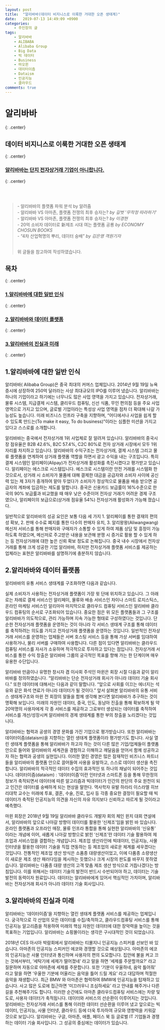```yaml
---
layout: post
title:  "알리바바(데이터 비지니스로 이룩한 거대한 오픈 생태계)"
date:   2019-07-13 14:49:09 +0900
categories:
    - 주인장의 글
tags:
    - 알리바바
    - ALIBABA
    - Alibaba Group
    - Big Data
    - 빅 데이터
    - Business
    - 마오윈
    - 데이터이즘
    - Dataism
    - 인공지능
    - 클라우드
comments: true
---
```


# **알리바바**
{: .center}

## **데이터 비지니스로 이룩한 거대한 오픈 생태계**
{: .center}


<h3><u><strong>알리바바는 단지 전자상거래 기업이 아니랍니다.</strong></u></h3>
{: .center}

<br><br>

<blockquote>
 - 알리바바의 플랫폼 파워 분석 by 알려줌<br>
 - 알리바바 VS 아마존, 플랫폼 전쟁의 최후 승자는? <span style="font-style:italic">by 길벗 '무작정 따라하기'</span><br>
 - 알리바바 VS 아마존, 플랫폼 전쟁의 최후 승자는? <span style="font-style:italic">by 이경현</span><br>
 - 20억 소비자 데이터로 新제조 시대 여는 플랫폼 공룡 <span style="font-style:italic">by ECONOMY CHOSUN BOOKS</span><br>
 - “4차 산업혁명의 뿌리, 데이터 숭배” <span style="font-style:italic">by 김은영 객원기자</span><br><br>
 
 위 글들을 참고하여 작성하였습니다.
</blockquote>


## 목차
{: .center}

<h3><a href="#알리바바에-대한-일반-인식"><strong>1.알리바바에 대한 일반 인식</strong></a></h3>
{: .center}

<h3><a href="#알리바바와-데이터-플랫폼"><strong>2.알리바바와 데이터 플랫폼</strong></a></h3>
{: .center}

<h3><a href="#알리바바의-진실과-미래"><strong>3.알리바바의 진실과 미래</strong></a></h3>
{: .center}


<h2 id="알리바바에-대한-일반-인식"><strong>1.알리바바에 대한 일반 인식</strong></h2>

알리바바( Alibaba Group)은 중국 최대의 커머스 업체입니다. 2014년 9월 19일 뉴욕 증시에 상장하여 250억 달러라는 사상 최대규모의 IPO를 이루어 냈습니다. 알리바바는 하나의 기업이라고 하기에는 너무나도 많은 사업 영역을 가지고 있습니다. 전자상거래, 물류 시스템, 지급결제 시스템, 클리우드 컴퓨팅, 신선 식품, 무인 편의점 등을 주요 사업 영역으로 가지고 있으며, 글로벌 기업이라는 특성상 사업 영역을 점차 더 확대해 나갈 가능성도 높습니다. 미래 비즈니스 인프라 구축을 지향하며, “어디에서나 사업을 쉽게 할 수 있도록 만드는(To make it easy, To do business)”이라는 심플한 미션을 가지고 있다고 스스로를 소개합니다.

알리바바는 중국에서 전자상거래 1위 사업체로 잘 알려져 있습니다. 알리바바의 중국시장 점유율은 B2B 42.6%, B2C 57.4%, C2C 80%로 전자 상거래 시장에서 모두 1위 자리를 차지하고 있습니다. 알리바바의 수익구조는 전자상거래, 결제 시스템 그리고 물류 플랫폼을 연계하여 상거래 플랫폼 역할을 하면서 광고 수익을 내는 구조입니다. 특히 결제 시스템인 알리페이(Alipay)가 전자상거래 활성화를 촉진시켰다고 평가받고 있습니다. 알리페이는 에스크로 시스템입니다. 에스크로 시스템이란 안전 거래를 시스템화 한 것으로서, 상거래 시 소비자가 물품에 대해 결제한 대금을 공급자와 소비자 사이에 공신력 있는 제 3자가 중개하여 맡아 두었다가 소비자가 정상적으로 물품을 배송 받으면 공급자의 계좌에 입금하는 제도를 말합니다. 중국은 신용카드 보급률이 16%수준으로 한국의 90% 보급률과 비교했을 때 매우 낮은 수준이어 전자상 거래가 어려운 경제 구조 였으나, 알리페이의 보급으로(상거래 점유율 54%) 전자상거래 활성화가 가능해 졌습니다.

일반적으로 알리바바의 성공 요인은 보통 다음 세 가지 1. 알리페이를 통한 결재의 편의성 확보, 2. 판매 수수료 폐지를 통한 다수의 판매자 유치, 3. 알리왕왕(Aliwangwang) 메신저 서비스를 통해 판매자와 구매자가 소통할 수 있게 하여 제품 상담 및 흥정이 가능하도록 하였으며, 메신저로 주고받은 내용을 보관해 분쟁 시 증거로 활용 할 수 있게 하는 등 전자상거래에 대한 높은 신뢰 확보 정도로 논해집니다. 중국 내수 시장에서 전자상거래를 통해 크게 성공한 기업 알리바바, 하지만 전자상거래 플랫폼 서비스를 제공하는 업체라는 표현은 알리바바를 설명하기에 충분하지 않습니다.

<h2 id="알리바바와-데이터-플랫폼"><strong>2.알리바바와 데이터 플랫폼</strong></h2>

알리바바의 유통 서비스 생태계를 구조화하면 다음과 같습니다. 
 
	
실제 소비자가 사용하는 전자상거래 플랫폼이 가장 윗 단에 위치하고 있습니다. 그 아래로는 차례로 결제 서비스인 알리페이, 물류와 배송 서비스인 차이나 스마트 로지스틱스, 온라인 마케팅 서비스인 알리마마 마지막으로 클라우드 컴퓨팅 서비스인 알리바바 클라우드 컴퓨팅의 순서로 구조화되어 있습니다. 중요한 점은 위 모든 플랫폼들과 그 구조를 알리바바가 의도적으로, 관리 가능하며 지속 가능한 형태로 구성하였다는 것입니다. 단순한 전자상거래 플랫폼을 운영하는 것이 아니라 각 서비스 생태계 구조를 통해 데이터를 축적하려는 의도를 가지고 전자상거래 플랫폼을 운영하는 것입니다. 일반적인 전자상거래 서비스를 운영하는 업체들은 서버 호스팅 서비스 등을 통해 가상 서버를 임대하여 사용하거나, 물리 서버를 구매하여 사용합니다. 다른 점이 있다면 알리바바는 클라우드 컴퓨팅 서비스를 자사가 소유하며 적극적으로 투자하고 있다는 점입니다. 전자상거래 서비스를 통한 수익 창출은 알리바바 그룹의 궁극적인 목표를 향해 가는 한 단계이며 매우 유용한 수단입니다. 

알리바바 만큼이나 유명한 창시자 겸 이사회 주석인 마윈은 회장 시절 다음과 같이 알리바바를 정의하였습니다. “알리바바는 단순 전자상거래 회사가 아니라 데이터 기술 회사다.” 또한 데이터에 대해서는 다음과 같이 말합니다. “앞으로 사회를 이끄는 에너지는 석유와 같은 화석 연료가 아니라 데이터가 될 것이다.” 앞서 살펴본 알리바바의 유통 서비스 생태계구조와 마윈 전 회장의 말들을 함께 생각해 본다면 알리바바가 추구하는 것이 명확해 보입니다. 미래의 자원인 데이터, 중국, 인도, 동남아 진출을 통해 확보하게 될 약 20억명의 사용자에게 각 종 서비스를 제공하고 그로부터 생성되는 데이터를 축적하여 서비스를 개선/성장시켜 알리바바의 경제 생태계를 통한 부의 창출을 노리겠다는 것입니다. 

알리바바는 협력과 공생의 경영 문화를 가진 기업으로 평가받습니다. 또한 알리바바는 데이터이즘(dataism)을 지향하는 열린 생태계 플랫폼이라 평가받기도 합니다. 사실 열린 생태계 플랫폼을 통해 알리바바가 하고자 하는 것이 다른 많은 기업/업체들이 플랫폼 안으로 들어와 알리바바의 세계관을 경험하고 이해하고 깨달음을 얻어서 함께 성공하고자 하는 협력과 공생의 실현입니다. 이러한 열린 경영은 많은 잠재적인 비즈니스 파트너들을 알리바바의 플랫폼 안으로 끌어들여 사용을 유발하고, 스스로 데이터 생산을 촉진합니다. 알리바바의 적극적인 데이터 수집의 효과적인 또 하나의 채널이 되어주는 것입니다. 
데이터이즘(dataism) : ‘데이터이즘’이란 인터넷과 스마트폰 등을 통해 무한정의 정보가 축적되면서 데이터에 따른 알고리즘과 빅데이터가 인간의 판단의 주요 원천이 되고 인간은 데이터를 숭배하게 되는 현상을 말한다. 역사학자 유발 하라리 이스라엘 히브리대학 교수는 미래에 투표, 결혼, 수술, 진로, 입사 등 각종 중요한 결정이 필요할 때 빅데이터가 축적된 인공지능의 의견을 자신의 자유 의지보다 신뢰하고 따르게 될 것이라고 예측했다.

마윈 회장은 2018년 9월 19일 알리바바 클라우드 개발자 회의 체인 윈치 대회 연설에서, 알리바바의 앞으로 나아갈 방향이 데이터를 활용한 ‘신제조’임을 밝힌 바 있습니다. 온라인 플랫폼과 오프라인 매장, 물류 인프라 통합을 통해 실현한 알리바바의 ‘신유통’ 이라는 개념에 이어, 새롭게 나아갈 방향으로 밝힌 ‘신제조’란 데이터 기술 활용하여 제조업과 서비스업을 결합하는 개념입니다. 제조업 생산라인에 빅데이터, 인공지능, 사물 인터넷을 활용한 데이터 기술을 직접 연동하는 등 제조업의 새로운 체계를 세우겠다는 것입니다. 전통적인 제조업 생산 방식은 소품종 대량생산이었고, 이에 다품종 소량생산이 새로운 제조 생산 패러다임을 제시하는 듯했으나 크게 시장의 판도를 바꾸지 못하였습니다. 알리바바는 다품종 대량 생산의 고객 맞춤 제조 생산 방식으로 거듭나겠다는 방침입니다. 이를 위해서는 데이터 기술의 발전이 반드시 수반되어야 하고, 데이터는 기술 발전의 동력이자 원료입니다. 데이터는 알리바바에게 있어서 핵심적인 가치이며, 알리바바는 전자상거래 회사가 아니라 데이터 기술 회사입니다.

<h2 id="알리바바의-진실과-미래"><strong>3.알리바바의 진실과 미래</strong></h2>

알리바바는 ‘데이터이즘’을 지향하는 열린 생태계 플랫폼 서비스를 제공하는 업체입니다. 궁극적으로 각 산업의 모든 데이터를 수집/축적하고, 클라우드컴퓨팅 서비스를 통해 인공지능 알고리즘을 적용하여 미래의 핵심 자원인 데이터에 대한 장악력을 높이는 것을 목표하는 기업입니다. 알리바바는 쇼핑몰이라는 생각은 구시대적인 것이 되었습니다. 

2018년  CES 아시아 박람회에서 알리바바는 티몰지니 인공지능 스피커를 선보인 바 있습니다. 아마존의 인공지능 스피커인 에코와 경쟁할 것으로 예상됩니다. 아마존의 에코의 인공지능은 사물 인터넷과 통신하며 사용자의 편의 도모합니다. 집안에 불을 켜고 끄는 것에서부터, ‘세탁기에 세제가 떨어졌네’ 라고 말을 하면 ‘세제를 주문할까요?’ 라고 질문하며 자동으로 아마존에 세제를 주문합니다. 또한 ‘기분이 우울하네, 음악 틀어줘’ 라고 말을 하면 ‘우울한 기분에 어울리는 음악을 틀어 드릴 게요’ 라고 대답하며 적절한 음악을 재생합니다. 최근 BMW 와 아마존은 협력하여 BMW에 인공지능을 탑재하고 있습니다. 사고 많은 도로에 접근하면 ‘미끄러우니 조심하세요’ 라고 안내를 해주거나 다른 길을 추천해주기도 합니다. 이러한 순간에도 아마존 클라우드컴퓨팅 서비스에는 차량 및 도로, 사용자 데이터가 축적됩니다. 데이터와 서비스의 선순환이 이루어지는 것입니다. 알리바바는 전자상거래 서비스를 통해 이러한 데이터 선순환을 이루어 냈고 앞으로는 빅데이터, 인공지능, 사물 인터넷, 클라우드 등에 더욱 투자하여 규모와 영향력을 키워갈 것으로 보입니다. 알리바바는 구글, 아마존, 애플, 페이스 북 등 글로벌 IT 기업들과 경쟁하는 데이터 기술 회사입니다. 그 성공의 중심에는 데이터가 있습니다.


[기사 원본]: https://www.linkedin.com/pulse/cmon-start-me-up-steve-knight/?trk=eml-email_feed_ecosystem_digest_01-recommended_articles-6-Unknown&midToken=AQHDdVsUNBVb4g&fromEmail=fromEmail&ut=2BoQnc-JmjvUM1
[아트오프컴스]: http://artofcomms.com/
[인시아드 경영 대학원]: https://en.wikipedia.org/wiki/INSEAD
[아트오브컴스url]: https://www.artofcomms.com